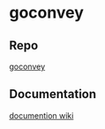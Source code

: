 # goconvey

## Repo
[goconvey](https://github.com/smartystreets/goconvey)

## Documentation
[documention wiki](https://github.com/smartystreets/goconvey/wiki/Documentation)
